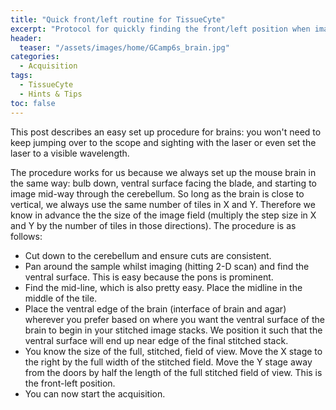 ```yaml
---
title: "Quick front/left routine for TissueCyte"
excerpt: "Protocol for quickly finding the front/left position when imaging brains on a TissueCyte"
header:
  teaser: "/assets/images/home/GCamp6s_brain.jpg"
categories:
  - Acquisition
tags: 
  - TissueCyte
  - Hints & Tips
toc: false
---
```


This post describes an easy set up procedure for brains: you won't need to keep jumping over to the scope and sighting with the laser or even set the laser to a visible wavelength. 

The procedure works for us because we always set up the mouse brain in the same way: bulb down, ventral surface facing the blade, and starting to image mid-way through the cerebellum. So long as the brain is close to vertical, we always use the same number of tiles in X and Y. Therefore we know in advance the the size of the image field (multiply the step size in X and Y by the number of tiles in those directions). The procedure is as follows:

- Cut down to the cerebellum and ensure cuts are consistent.
- Pan around the sample whilst imaging (hitting 2-D scan) and find the ventral surface. This is easy because the pons is prominent. 
- Find the mid-line, which is also pretty easy. Place the midline in the middle of the tile.
- Place the ventral edge of the brain (interface of brain and agar) wherever you prefer based on where you want the ventral surface of the brain to begin in your stitched image stacks. We position it such that the ventral surface will end up near edge of the final stitched stack. 
- You know the size of the full, stitched, field of view. Move the X stage to the right by the full width of the stitched field. Move the Y stage away from the doors by half the length of the full stitched field of view. This is the front-left position. 
- You can now start the acquisition. 
